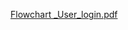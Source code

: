 



[Flowchart _User_login.pdf](https://github.com/Bassem272/Sprints-SWCM-Task/files/11425273/Flowchart._User_login.pdf)









